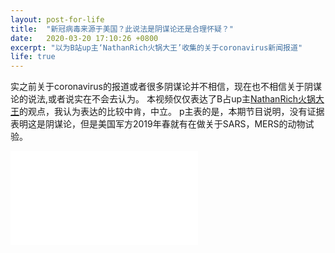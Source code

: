 ```yaml
---
layout: post-for-life
title:  "新冠病毒来源于美国？此说法是阴谋论还是合理怀疑？"
date:   2020-03-20 17:10:26 +0800
excerpt: "以为B站up主‘NathanRich火锅大王’收集的关于coronavirus新闻报道"
life: true
---
```


实之前关于coronavirus的报道或者很多阴谋论并不相信，现在也不相信关于阴谋论的说法,或者说实在不会去认为。
本视频仅仅表达了B占up主[NathanRich火锅大王](https://space.bilibili.com/394067394?spm_id_from=333.788.b_765f7570696e666f.1)的观点，我认为表达的比较中肯，中立。
p主表的是，本期节目说明，没有证据表明这是阴谋论，但是美国军方2019年春就有在做关于SARS，MERS的动物试验。


<iframe
	src="//player.bilibili.com/player.html?aid=96894953&cid=165425841&page=1" 
	scrolling="yes" 
	border="0" frameborder="no" 
	framespacing="0" 
	allowfullscreen="true"> 
</iframe>
